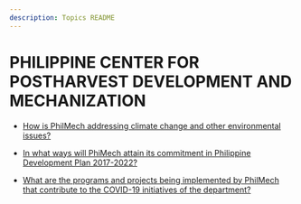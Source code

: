 ```yaml
---
description: Topics README
---
```


# PHILIPPINE CENTER FOR POSTHARVEST DEVELOPMENT AND MECHANIZATION


 - [How is PhilMech addressing climate change and other environmental issues?](/2022/attached-agencies/philippine-center-for-postharvest-development-and-mechanization/how-is-philmech-addressing-climate-change-and-other-environmental-issues.html)
    
 - [In what ways will PhiMech attain its commitment in Philippine Development Plan 2017-2022?](/2022/attached-agencies/philippine-center-for-postharvest-development-and-mechanization/in-what-ways-will-phimech-attain-its-commitment-in-philippine-development-plan-2017-2022.html)
    
 - [What are the programs and projects being implemented by PhilMech that contribute to the COVID-19 initiatives of the department?](/2022/attached-agencies/philippine-center-for-postharvest-development-and-mechanization/what-are-the-programs-and-projects-being-implemented-by-philmech-that-contribute-to-the-covid-19-ini.html)
    

